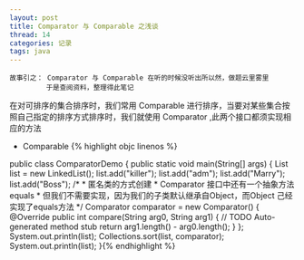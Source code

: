 ```yaml
---
layout: post
title: Comparator 与 Comparable 之浅谈
thread: 14
categories: 记录
tags: java
---
```


    故事引之： Comparator 与 Comparable 在听的时候没听出所以然，做题云里雾里
             于是查阅资料，整理得此笔记
   
   在对可排序的集合排序时，我们常用 Comparable 进行排序，当要对某些集合按照自己指定的排序方式排序时，我们就使用 Comparator ,此两个接口都须实现相应的方法
   
   - Comparable
  {% highlight objc linenos %}
   
   public class ComparatorDemo {
	public static void main(String[] args) {
		List<String> list = new LinkedList<String>();
		list.add("killer");
		list.add("adm");
		list.add("Marry");
		list.add("Boss");
		/*
		 * 匿名类的方式创建
		 * Comparator 接口中还有一个抽象方法 equals
		 *  但我们不需要实现，因为我们的子类默认继承自Object，而Object 己经实现了equals方法
		 */
		Comparator<String> comparator = new Comparator<String>() {
			@Override
			public int compare(String arg0, String arg1) {
				// TODO Auto-generated method stub
				return arg1.length() - arg0.length();
			}
		};		
		System.out.println(list);
		Collections.sort(list, comparator);		
		System.out.println(list);
	}{% endhighlight %}
